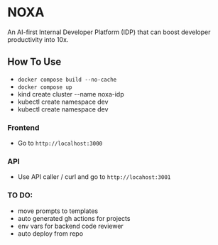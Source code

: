 # NOXA

An AI-first Internal Developer Platform (IDP) that can boost developer productivity into 10x.

## How To Use

* `docker compose build --no-cache`
* `docker compose up`
* kind create cluster --name noxa-idp
* kubectl create namespace dev
* kubectl create namespace dev

### Frontend
- Go to `http://localhost:3000`

### API
- Use API caller / curl and go to `http://locahost:3001`

### TO DO:
* move prompts to templates
* auto generated gh actions for projects
* env vars for backend code reviewer
* auto deploy from repo